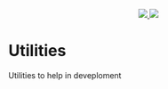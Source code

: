 
<p align="center">
    <a href="https://www.nuget.org/packages/ShadyNagy.Utilities.Api" alt="NuGet">
        <img src="https://img.shields.io/nuget/v/ShadyNagy.Utilities.Api" />
    </a>
    <a href="https://github.com/ShadyNagy/Utilities/graphs/contributors" alt="Contributors">
        <img src="https://img.shields.io/github/contributors/ShadyNagy/Utilities" />
    </a>
    
</p>

# Utilities
Utilities to help in deveploment

